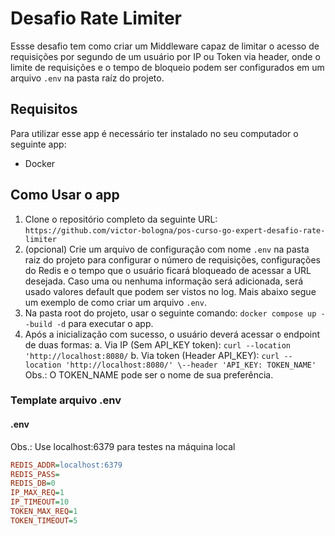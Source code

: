 # Desafio Rate Limiter 

Essse desafio tem como criar um Middleware capaz de limitar o acesso de requisições por segundo de um usuário por IP ou Token via header, onde o limite de requisições e o tempo de bloqueio podem ser configurados em um arquivo ``.env`` na pasta raíz do projeto.

## Requisitos

Para utilizar esse app é necessário ter instalado no seu computador o seguinte app:

- Docker

## Como Usar o app

1. Clone o repositório completo da seguinte URL: `https://github.com/victor-bologna/pos-curso-go-expert-desafio-rate-limiter`
2. (opcional) Crie um arquivo de configuração com nome ``.env`` na pasta raiz do projeto para configurar o número de requisições, configurações do Redis e o tempo que o usuário ficará bloqueado de acessar a URL desejada. Caso uma ou nenhuma informação será adicionada, será usado valores default que podem ser vistos no log. Mais abaixo segue um exemplo de como criar um arquivo ``.env``.
3. Na pasta root do projeto, usar o seguinte comando: `docker compose up --build -d` para executar o app.
4. Após a inicialização com sucesso, o usuário deverá acessar o endpoint de duas formas:
    a. Via IP (Sem API_KEY token): `curl --location 'http://localhost:8080/`
    b. Via token (Header API_KEY): `curl --location 'http://localhost:8080/' \--header 'API_KEY: TOKEN_NAME' `
        Obs.: O TOKEN_NAME pode ser o nome de sua preferência.

### Template arquivo .env

#### .env

Obs.: Use localhost:6379 para testes na máquina local

```ini
REDIS_ADDR=localhost:6379
REDIS_PASS=
REDIS_DB=0
IP_MAX_REQ=1
IP_TIMEOUT=10
TOKEN_MAX_REQ=1
TOKEN_TIMEOUT=5
```